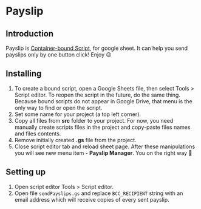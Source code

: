 # Payslip

## Introduction
Payslip is [Container-bound Script](https://developers.google.com/apps-script/guides/bound), for google sheet. It can help you send payslips only by one button click! Enjoy 😉

## Installing
1. To create a bound script, open a Google Sheets file, then select Tools > Script editor. To reopen the script in the future, do the same thing. Because bound scripts do not appear in Google Drive, that menu is the only way to find or open the script.
2. Set some name for your project (a top left corner).
3. Copy all files from <b>src</b> folder to your project. For now, you need manually create scripts files in the project and copy-paste files names and files contents.
4. Remove initially created <b>.gs</b> file from the project.
5. Close script editor tab and reload sheet page. After these manipulations you will see new menu item - <b>Payslip Manager</b>.
You on the right way 🤘

## Setting up
1. Open script editor Tools > Script editor.
2. Open file `sendPayslips.gs` and replace `BCC_RECIPIENT` string with an email address which will receive copies of every sent payslip.